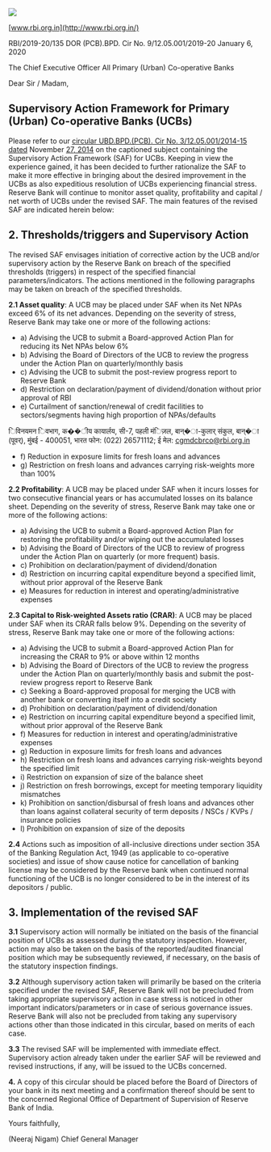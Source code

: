 ![](_page_0_Picture_0.jpeg)

[www.rbi.org.in](http://www.rbi.org.in/)

RBI/2019-20/135 DOR (PCB).BPD. Cir No. 9/12.05.001/2019-20 January 6, 2020

The Chief Executive Officer All Primary (Urban) Co-operative Banks

Dear Sir / Madam,

## **Supervisory Action Framework for Primary (Urban) Co-operative Banks (UCBs)**

Please refer to our [circular UBD.BPD.\(PCB\). Cir No. 3/12.05.001/2014-15 dated](https://www.rbi.org.in/Scripts/NotificationUser.aspx?Id=9364&Mode=0) November [27, 2014](https://www.rbi.org.in/Scripts/NotificationUser.aspx?Id=9364&Mode=0) on the captioned subject containing the Supervisory Action Framework (SAF) for UCBs. Keeping in view the experience gained, it has been decided to further rationalize the SAF to make it more effective in bringing about the desired improvement in the UCBs as also expeditious resolution of UCBs experiencing financial stress. Reserve Bank will continue to monitor asset quality, profitability and capital / net worth of UCBs under the revised SAF. The main features of the revised SAF are indicated herein below:

## **2. Thresholds/triggers and Supervisory Action**

The revised SAF envisages initiation of corrective action by the UCB and/or supervisory action by the Reserve Bank on breach of the specified thresholds (triggers) in respect of the specified financial parameters/indicators. The actions mentioned in the following paragraphs may be taken on breach of the specified thresholds.

**2.1 Asset quality**: A UCB may be placed under SAF when its Net NPAs exceed 6% of its net advances. Depending on the severity of stress, Reserve Bank may take one or more of the following actions:

- a) Advising the UCB to submit a Board-approved Action Plan for reducing its Net NPAs below 6%
- b) Advising the Board of Directors of the UCB to review the progress under the Action Plan on quarterly/monthly basis
- c) Advising the UCB to submit the post-review progress report to Reserve Bank
- d) Restriction on declaration/payment of dividend/donation without prior approval of RBI
- e) Curtailment of sanction/renewal of credit facilities to sectors/segments having high proportion of NPAs/defaults

िविनयमन िवभाग, क��ीय कायार्लय, सी-7, पहली मंिज़ल, बान्�ा-कुलार् संकुल, बान्�ा (पूवर्), मुंबई - 400051, भारत फोन: (022) 26571112; ई मेल: cgmdcbrco@rbi.org.in

- f) Reduction in exposure limits for fresh loans and advances
- g) Restriction on fresh loans and advances carrying risk-weights more than 100%

**2.2 Profitability**: A UCB may be placed under SAF when it incurs losses for two consecutive financial years or has accumulated losses on its balance sheet. Depending on the severity of stress, Reserve Bank may take one or more of the following actions:

- a) Advising the UCB to submit a Board-approved Action Plan for restoring the profitability and/or wiping out the accumulated losses
- b) Advising the Board of Directors of the UCB to review of progress under the Action Plan on quarterly (or more frequent) basis.
- c) Prohibition on declaration/payment of dividend/donation
- d) Restriction on incurring capital expenditure beyond a specified limit, without prior approval of the Reserve Bank
- e) Measures for reduction in interest and operating/administrative expenses

**2.3 Capital to Risk-weighted Assets ratio (CRAR)**: A UCB may be placed under SAF when its CRAR falls below 9%. Depending on the severity of stress, Reserve Bank may take one or more of the following actions:

- a) Advising the UCB to submit a Board-approved Action Plan for increasing the CRAR to 9% or above within 12 months
- b) Advising the Board of Directors of the UCB to review the progress under the Action Plan on quarterly/monthly basis and submit the post-review progress report to Reserve Bank
- c) Seeking a Board-approved proposal for merging the UCB with another bank or converting itself into a credit society
- d) Prohibition on declaration/payment of dividend/donation
- e) Restriction on incurring capital expenditure beyond a specified limit, without prior approval of the Reserve Bank
- f) Measures for reduction in interest and operating/administrative expenses
- g) Reduction in exposure limits for fresh loans and advances
- h) Restriction on fresh loans and advances carrying risk-weights beyond the specified limit
- i) Restriction on expansion of size of the balance sheet
- j) Restriction on fresh borrowings, except for meeting temporary liquidity mismatches
- k) Prohibition on sanction/disbursal of fresh loans and advances other than loans against collateral security of term deposits / NSCs / KVPs / insurance policies
- l) Prohibition on expansion of size of the deposits

**2.4** Actions such as imposition of all-inclusive directions under section 35A of the Banking Regulation Act, 1949 (as applicable to co-operative societies) and issue of show cause notice for cancellation of banking license may be considered by the Reserve bank when continued normal functioning of the UCB is no longer considered to be in the interest of its depositors / public.

## **3. Implementation of the revised SAF**

**3.1** Supervisory action will normally be initiated on the basis of the financial position of UCBs as assessed during the statutory inspection. However, action may also be taken on the basis of the reported/audited financial position which may be subsequently reviewed, if necessary, on the basis of the statutory inspection findings.

**3.2** Although supervisory action taken will primarily be based on the criteria specified under the revised SAF, Reserve Bank will not be precluded from taking appropriate supervisory action in case stress is noticed in other important indicators/parameters or in case of serious governance issues. Reserve Bank will also not be precluded from taking any supervisory actions other than those indicated in this circular, based on merits of each case.

**3.3** The revised SAF will be implemented with immediate effect. Supervisory action already taken under the earlier SAF will be reviewed and revised instructions, if any, will be issued to the UCBs concerned.

**4.** A copy of this circular should be placed before the Board of Directors of your bank in its next meeting and a confirmation thereof should be sent to the concerned Regional Office of Department of Supervision of Reserve Bank of India.

Yours faithfully,

(Neeraj Nigam) Chief General Manager